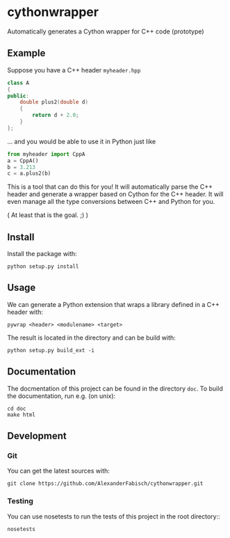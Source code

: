 # cythonwrapper

Automatically generates a Cython wrapper for C++ code (prototype)

## Example

Suppose you have a C++ header `myheader.hpp`

```cpp
class A
{
public:
    double plus2(double d)
    {
        return d + 2.0;
    }
};
```

... and you would be able to use it in Python just like

```python
from myheader import CppA
a = CppA()
b = 3.213
c = a.plus2(b)
```

This is a tool that can do this for you! It will automatically parse the
C++ header and generate a wrapper based on Cython for the C++ header. It
will even manage all the type conversions between C++ and Python for you.

( At least that is the goal. ;) )

## Install

Install the package with:

    python setup.py install

## Usage

We can generate a Python extension that wraps a library defined in a C++ header
with:

    pywrap <header> <modulename> <target>

The result is located in the directory <target> and can be build with:

    python setup.py build_ext -i

## Documentation

The docmentation of this project can be found in the directory `doc`. To
build the documentation, run e.g. (on unix):

    cd doc
    make html

## Development

### Git

You can get the latest sources with:

    git clone https://github.com/AlexanderFabisch/cythonwrapper.git

### Testing

You can use nosetests to run the tests of this project in the root directory::

    nosetests
